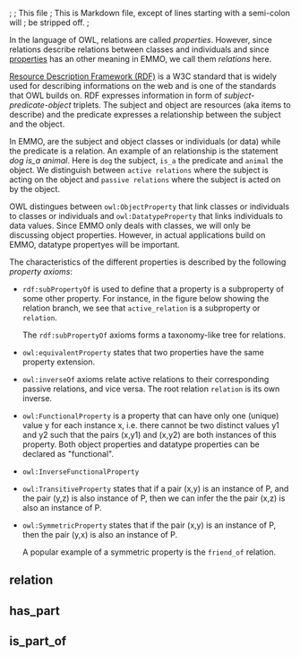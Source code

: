 ;
; This file
; This is Markdown file, except of lines starting with a semi-colon will
; be stripped off.
;

In the language of OWL, relations are called *properties*.  However,
since relations describe relations between classes and individuals and
since [properties](#Properties) has an other meaning in EMMO, we call
them *relations* here.

[Resource Description Framework (RDF)][RDF] is a W3C standard that is
widely used for describing informations on the web and is one of the
standards that OWL builds on.  RDF expresses information in form of
*subject-predicate-object* triplets.  The subject and object are
resources (aka items to describe) and the predicate expresses a
relationship between the subject and the object.

In EMMO, are the subject and object classes or individuals (or data)
while the predicate is a relation.  An example of an relationship is
the statement *dog is_a animal*.  Here is `dog` the subject, `is_a`
the predicate and `animal` the object.  We distinguish between
`active relations` where the subject is acting on the object and
`passive relations` where the subject is acted on by the object.

OWL distingues between `owl:ObjectProperty` that link classes or
individuals to classes or individuals and `owl:DatatypeProperty` that
links individuals to data values.  Since EMMO only deals with classes,
we will only be discussing object properties.  However, in actual
applications build on EMMO, datatype propertyes will be important.

The characteristics of the different properties is described by
the following *property axioms*:

- `rdf:subPropertyOf` is used to define that a property is a
  subproperty of some other property.  For instance, in the figure
  below showing the relation branch, we see that `active_relation` is
  a subproperty or `relation`.

  The `rdf:subPropertyOf` axioms forms a taxonomy-like tree for relations.

<!--
- `rdfs:domain` is not used in EMMO.

- `rdfs:range` is not used in EMMO.
-->

- `owl:equivalentProperty` states that two properties have the same
  property extension.

- `owl:inverseOf` axioms relate active relations to their corresponding
  passive relations, and vice versa. The root relation `relation` is its
  own inverse.

- `owl:FunctionalProperty` is a property that can have only one
  (unique) value y for each instance x, i.e. there cannot be two
  distinct values y1 and y2 such that the pairs (x,y1) and (x,y2) are
  both instances of this property. Both object properties and datatype
  properties can be declared as "functional".

- `owl:InverseFunctionalProperty`

- `owl:TransitiveProperty` states that if a pair (x,y) is an instance
  of P, and the pair (y,z) is also instance of P, then we can infer
  the the pair (x,z) is also an instance of P.

- `owl:SymmetricProperty` states that if the pair (x,y) is an instance of P,
  then the pair (y,x) is also an instance of P.

  A popular example of a symmetric property is the `friend_of` relation.




## relation


## has_part


## is_part_of


[RDF]: https://en.wikipedia.org/wiki/Resource_Description_Framework
